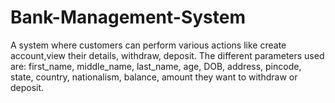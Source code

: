 # Bank-Management-System
A system where customers can perform various actions like create account,view their details, withdraw, deposit. The different parameters used are: first_name, middle_name, last_name, age, DOB, address, pincode, state, country, nationalism, balance, amount they want to withdraw or deposit.
